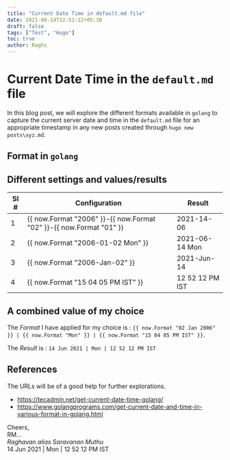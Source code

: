 ```yaml
---
title: "Current Date Time in default.md file"
date: 2021-06-14T12:52:12+05:30
draft: false
tags: ["Test", "Hugo"]
toc: true
author: Raghs
---
```


# Current Date Time in the `default.md` file

In this blog post, we will explore the different formats available in `golang` to capture the current server 
date and time in the `default.md` file for an appropriate timestamp in any new posts created through `hugo new posts\xyz.md`.

<!--more-->

## Format in `golang` 

## Different settings and values/results 

| Sl # | Configuration  | Result  | 
| ---- | -------------- | ------- |
|  1   | {{ now.Format "2006" }}-{{ now.Format "02" }}-{{ now.Format "01" }} | 2021-14-06 | 
|  2   | {{ now.Format "2006-01-02 Mon" }} | 2021-06-14 Mon | 
|  3   | {{ now.Format "2006-Jan-02" }} | 2021-Jun-14 | 
|  4   | {{ now.Format "15 04 05 PM IST" }}| 12 52 12 PM IST | 

## A combined value of my choice 

The *Format* I have applied for my choice is : `{{ now.Format "02 Jan 2006" }} | {{ now.Format "Mon" }} | {{ now.Format "15 04 05 PM IST" }}`.

The *Result* is : `14 Jun 2021 | Mon | 12 52 12 PM IST`

## References 

The URLs will be of a good help for further explorations. 

* https://tecadmin.net/get-current-date-time-golang/
* https://www.golangprograms.com/get-current-date-and-time-in-various-format-in-golang.html

Cheers,\
RM...\
_Raghavan alias Saravanan Muthu_\
14 Jun 2021 | Mon | 12 52 12 PM IST

